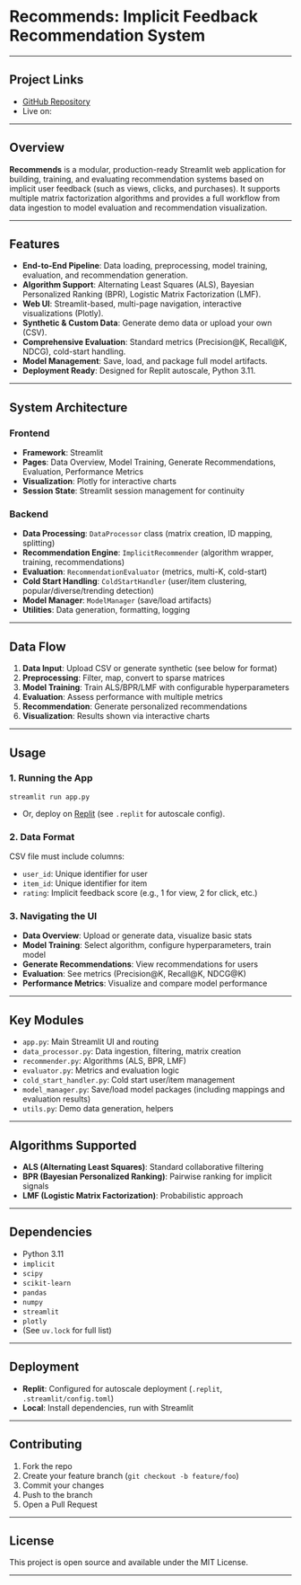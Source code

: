 # Recommends: Implicit Feedback Recommendation System

---

## Project Links

- [GitHub Repository](https://github.com/codexdot/Recommends)
- Live on: 
---

## Overview

**Recommends** is a modular, production-ready Streamlit web application for building, training, and evaluating recommendation systems based on implicit user feedback (such as views, clicks, and purchases). It supports multiple matrix factorization algorithms and provides a full workflow from data ingestion to model evaluation and recommendation visualization.

---

## Features

- **End-to-End Pipeline**: Data loading, preprocessing, model training, evaluation, and recommendation generation.
- **Algorithm Support**: Alternating Least Squares (ALS), Bayesian Personalized Ranking (BPR), Logistic Matrix Factorization (LMF).
- **Web UI**: Streamlit-based, multi-page navigation, interactive visualizations (Plotly).
- **Synthetic & Custom Data**: Generate demo data or upload your own (CSV).
- **Comprehensive Evaluation**: Standard metrics (Precision@K, Recall@K, NDCG), cold-start handling.
- **Model Management**: Save, load, and package full model artifacts.
- **Deployment Ready**: Designed for Replit autoscale, Python 3.11.

---

## System Architecture

### Frontend

- **Framework**: Streamlit
- **Pages**: Data Overview, Model Training, Generate Recommendations, Evaluation, Performance Metrics
- **Visualization**: Plotly for interactive charts
- **Session State**: Streamlit session management for continuity

### Backend

- **Data Processing**: `DataProcessor` class (matrix creation, ID mapping, splitting)
- **Recommendation Engine**: `ImplicitRecommender` (algorithm wrapper, training, recommendations)
- **Evaluation**: `RecommendationEvaluator` (metrics, multi-K, cold-start)
- **Cold Start Handling**: `ColdStartHandler` (user/item clustering, popular/diverse/trending detection)
- **Model Manager**: `ModelManager` (save/load artifacts)
- **Utilities**: Data generation, formatting, logging

---

## Data Flow

1. **Data Input**: Upload CSV or generate synthetic (see below for format)
2. **Preprocessing**: Filter, map, convert to sparse matrices
3. **Model Training**: Train ALS/BPR/LMF with configurable hyperparameters
4. **Evaluation**: Assess performance with multiple metrics
5. **Recommendation**: Generate personalized recommendations
6. **Visualization**: Results shown via interactive charts

---

## Usage

### 1. Running the App

```
streamlit run app.py
```
- Or, deploy on [Replit](https://replit.com/) (see `.replit` for autoscale config).

### 2. Data Format

CSV file must include columns:  
- `user_id`: Unique identifier for user  
- `item_id`: Unique identifier for item  
- `rating`: Implicit feedback score (e.g., 1 for view, 2 for click, etc.)

### 3. Navigating the UI

- **Data Overview**: Upload or generate data, visualize basic stats
- **Model Training**: Select algorithm, configure hyperparameters, train model
- **Generate Recommendations**: View recommendations for users
- **Evaluation**: See metrics (Precision@K, Recall@K, NDCG@K)
- **Performance Metrics**: Visualize and compare model performance

---

## Key Modules

- `app.py`: Main Streamlit UI and routing
- `data_processor.py`: Data ingestion, filtering, matrix creation
- `recommender.py`: Algorithms (ALS, BPR, LMF)
- `evaluator.py`: Metrics and evaluation logic
- `cold_start_handler.py`: Cold start user/item management
- `model_manager.py`: Save/load model packages (including mappings and evaluation results)
- `utils.py`: Demo data generation, helpers

---

## Algorithms Supported

- **ALS (Alternating Least Squares)**: Standard collaborative filtering
- **BPR (Bayesian Personalized Ranking)**: Pairwise ranking for implicit signals
- **LMF (Logistic Matrix Factorization)**: Probabilistic approach

---

## Dependencies

- Python 3.11
- `implicit`
- `scipy`
- `scikit-learn`
- `pandas`
- `numpy`
- `streamlit`
- `plotly`
- (See `uv.lock` for full list)

---

## Deployment

- **Replit**: Configured for autoscale deployment (`.replit`, `.streamlit/config.toml`)
- **Local**: Install dependencies, run with Streamlit

---

## Contributing

1. Fork the repo
2. Create your feature branch (`git checkout -b feature/foo`)
3. Commit your changes
4. Push to the branch
5. Open a Pull Request

---

## License

This project is open source and available under the MIT License.


---
